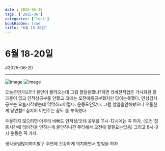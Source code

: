 ```yaml
---
date : 2025-06-20
tags: ['2025-06']
categories: ['luck']
bookHidden: true
title: "6월 18-20일"
---
```


# 6월 18-20일

#2025-06-20

---

![image](https://github.com/user-attachments/assets/c29a1de5-266d-481c-bcd7-cad35be7c193)
![image](https://github.com/user-attachments/assets/f070f1fa-935d-4d8f-a031-a7770aea8311)

오늘은먼가또!!!!! 불안이 몰려오는데 그럼 할일을했냐?하면 리비전작업은 가시화된 결과물이 없고 인적성공부를 안했고 코테는 오전에좀공부했지만 많이는못했다. 인성검사공부는 오늘시작했는데 막막하고어렵다. 운동도안갔다. 그럼 할일을안해놨으니 우울한게 당연함!! 심지어 이번주는 잠도 좀 부족했다.

우울하지 않으려면 아무리 바빠도 인적성/코테 공부를 11시-12시에는 꼭 하자. (오전 집중시간애 리비전을 안하는게 불안하니깐 무리해서 오전에 할필요는없음) 그리고 8시-9시 운동은 꼭 가자.

생각을넘많이하지말구 주변에 건강하게 의지하면서 할일을 하자
